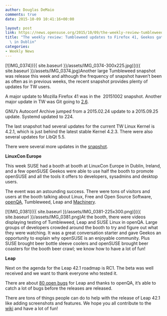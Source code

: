 ```yaml
---
author: Douglas DeMaio
comments: true
date: 2015-10-09 10:41:16+00:00

layout: post
link: https://news.opensuse.org/2015/10/09/the-weekly-review-tumbleweed-updates-to-firefox-41-geekos-gather-in-dublin/
title: "The weekly review: Tumbleweed updates to Firefox 41, Geekos gather\
  \ in Dublin"
categories:
- Weekly News
---
```

[![IMG_0374]({{ site.baseurl }}/assets/IMG_0374-300x225.jpg)]({{ site.baseurl }}/assets/IMG_0374.jpg)Another large Tumbleweed snapshot was release this week and although the frequency of snapshot haven’t been as often as in previous weeks, the recent snapshot provides plenty of updates for TW users. 

A major update to Mozilla Firefox 41 was in the  20151002 snapshot. Another major update in TW was Git going to [2.6](http://bit.ly/1VIsacI).

GNU’s Autoconf Archive jumped from a 2015.02.24 update to a 2015.09.25 update. Systemd updated to 224.

The last snapshot had several updates for the current TW Linux Kernel is 4.2.1, which is just behind the latest stable Kernel 4.2.3. There were also several updates for LibQt 5.5.

There were several more updates in the [snapshot](http://bit.ly/1MjottE).

**LinuxCon Europe**

This week SUSE had a booth at booth at LinuxCon Europe in Dublin, Ireland, and a few openSUSE Geekos were able to use half the booth to promote openSUSE and all the tools it offers to developers, sysadmins and desktop users.

The event was an astounding success. There were tons of visitors and users at the booth talking about Linux, Free and Open Source Software, [openQA](http://bitly.com/OQAPS), Tumbleweed, Leap and [Machinery](http://bit.ly/1IeH3As).

[![IMG_0381]({{ site.baseurl }}/assets/IMG_0381-225x300.png)]({{ site.baseurl }}/assets/IMG_0381.png)At the booth, there were videos displaying testing of Tumbleweed, Leap and SUSE Linux in openQA. Large groups of developers crowded around the booth to try and figure out what they were watching. It was a great conversation starter and gave Geekos an opportunity to explain why openSUSE is an enjoyable community. Plus SUSE brought beer bottle sleeve coolers and openSUSE brought beer coasters for the booth beer crawl; we know how to have a lot of fun!

**Leap**

Next on the agenda for the Leap 42.1 roadmap is RC1. The beta was well received and we want to thank everyone who tested it.

There are about [80 open bugs](http://bit.ly/1Zk7NqV) for Leap and thanks to openQA, it’s able to catch a lot of bugs before the releases are released.



There are tons of things people can do to help with the release of Leap 42.1 like adding screenshots and features. We hope you all contribute to the [wiki](http://bit.ly/1LrWW3P) and have a lot of fun!		
